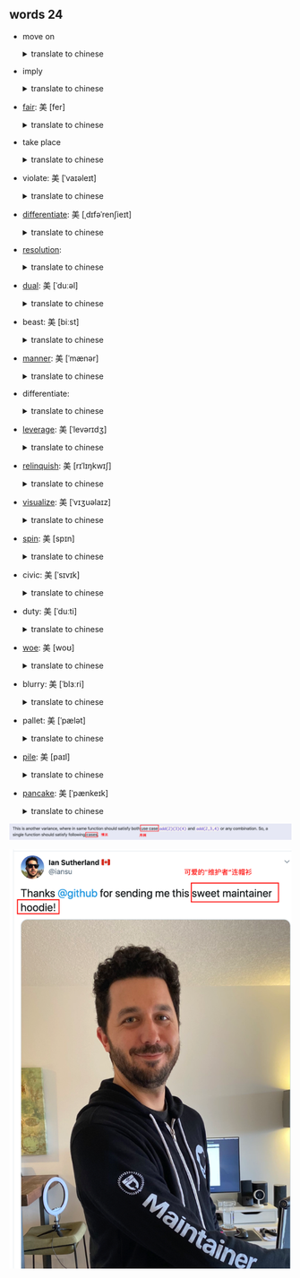 ## words 24
* move on
  <details>
    <summary>translate to chinese</summary>

    继续前进；前进；继续向前移动
    ![](https://raw.githubusercontent.com/wangkaiwd/drawing-bed/master/20200413175540.png)
  </details>
* imply
  <details>
    <summary>translate to chinese</summary>

    vt. 意味；暗示；隐含   
    ![](https://raw.githubusercontent.com/wangkaiwd/drawing-bed/master/20200414160135.png)
  </details>
* [fair](https://youdao.com/w/fair/#keyfrom=dict2.top): 美 [fer]
  <details>
    <summary>translate to chinese</summary>

    adj. 公平的；美丽的；白皙地  
    adv. 公平地；直接地；清除地  
    n. 展览会；市集；美人  
    ![](https://raw.githubusercontent.com/wangkaiwd/drawing-bed/master/2021100419133732.png)
    ![](https://raw.githubusercontent.com/wangkaiwd/drawing-bed/master/20200417002043.png)
  </details>

* take place
  <details>
    <summary>translate to chinese</summary>

    发生；进行；产生  
    ![](https://raw.githubusercontent.com/wangkaiwd/drawing-bed/master/20200419132300.png)
  </details>

* violate: 美 [ˈvaɪəleɪt]
  <details>
    <summary>translate to chinese</summary>

    vt. **违反**；侵犯，妨碍；亵渎  
    ![](https://raw.githubusercontent.com/wangkaiwd/drawing-bed/master/20200419132300.png)
  </details>

* [differentiate](https://youdao.com/w/differentiate/#keyfrom=dict2.top):  美 [ˌdɪfəˈrenʃieɪt]
  <details>
    <summary>translate to chinese</summary>

    vi. 区分；区别
    ![](https://raw.githubusercontent.com/wangkaiwd/drawing-bed/master/20200423002619.png)
  </details>

* [resolution](): 
  <details>
    <summary>translate to chinese</summary>

    vi. 区分；区别
    ![](https://raw.githubusercontent.com/wangkaiwd/drawing-bed/master/20200430174319.png)
  </details>
* [dual](http://www.youdao.com/w/eng/dual/#keyfrom=dict2.index):  美 [ˈduːəl]
  <details>
    <summary>translate to chinese</summary>

    adj. 双的；双重的  
    n. 双数  
  </details>
* beast: 美 [biːst]
  <details>
    <summary>translate to chinese</summary>

    n. 野兽；畜生；人面兽心的人
    ![](https://raw.githubusercontent.com/wangkaiwd/drawing-bed/master/20200426103302.png)
  </details>
* [manner](http://www.youdao.com/w/eng/manner/#keyfrom=dict2.index): 美 [ˈmænər]
  <details>
    <summary>translate to chinese</summary>

    n. **方式**；习惯；种类；规矩；风俗  
    ![](https://raw.githubusercontent.com/wangkaiwd/drawing-bed/master/20200423002930.png)
  </details>
* differentiate: 
  <details>
    <summary>translate to chinese</summary>

    n. **方式**；习惯；种类；规矩；风俗  
    make use of: 使用；利用  
    take sth into consideration: 考虑到  
    ![](https://raw.githubusercontent.com/wangkaiwd/drawing-bed/master/20200414163428.png)
  </details>
* [leverage](http://www.youdao.com/w/eng/leverage/#keyfrom=dict2.index): 美 [ˈlevərɪdʒ]
  <details>
    <summary>translate to chinese</summary>

    n. 手段，影响力；杠杆作用  
    v. **利用**；
    ![](https://raw.githubusercontent.com/wangkaiwd/drawing-bed/master/20200543424101211.png)
  </details>
* [relinquish](http://www.youdao.com/w/eng/relinquish/#keyfrom=dict2.index): 美 [rɪˈlɪŋkwɪʃ]
  <details>
    <summary>translate to chinese</summary>
    
    vt. 放弃；放手
    ![](https://raw.githubusercontent.com/wangkaiwd/drawing-bed/master/202004286666155632.png)
  </details>
* [visualize](http://www.youdao.com/w/eng/visualize/#keyfrom=dict2.index): 美 [ˈvɪʒuəlaɪz]
  <details>
    <summary>translate to chinese</summary>
    
    vt. 形象，形象化；想象，设想  
    ![](https://raw.githubusercontent.com/wangkaiwd/drawing-bed/master/202004288876172016.png)
    ![](https://raw.githubusercontent.com/wangkaiwd/drawing-bed/master/202047740428171755.png)
  </details>
* [spin](http://www.youdao.com/w/eng/spin/#keyfrom=dict2.index): 美 [spɪn]
  <details>
    <summary>translate to chinese</summary>
    
    vi. **旋转**；纺纱；吐司；眩晕
  </details>
* civic: 美 [ˈsɪvɪk]
  <details>
    <summary>translate to chinese</summary>
    
    adj. 市的；公民的，市民的
  </details>
* duty: 美 [ˈduːti]
  <details>
    <summary>translate to chinese</summary>
    
    n. **责任**；职务；[税收]关税
  </details>
* [woe](http://www.youdao.com/w/eng/woe/#keyfrom=dict2.index): 美 [woʊ]
  <details>
    <summary>translate to chinese</summary>
    
    n. **困难**，灾难；痛苦，悲伤  
    复数:woes
    ![](https://raw.githubusercontent.com/wangkaiwd/drawing-bed/master/20200429104806.png)
  </details>
* blurry: 美 [ˈblɜːri]
  <details>
    <summary>translate to chinese</summary>
    
    adj. 模糊的；不清楚的；污脏的
    ![](https://raw.githubusercontent.com/wangkaiwd/drawing-bed/master/20200429111221.png)
    ![](https://raw.githubusercontent.com/wangkaiwd/drawing-bed/master/20200501235400.png)
  </details>
* pallet: 美 [ˈpælət]
  <details>
    <summary>translate to chinese</summary>
    
    n. **托盘**，货板；调色板；简陋小床  
    next to: 旁边；紧挨着  
    panel: n. 面板；专家组
    ![](https://raw.githubusercontent.com/wangkaiwd/drawing-bed/master/20200429102431.png)
  </details>
* [pile](http://www.youdao.com/w/eng/pile/#keyfrom=dict2.index): 美 [paɪl]
  <details>
    <summary>translate to chinese</summary>
    
    n. **堆**；大量；建筑群
    vt. 堆积；累积
  </details>
* [pancake](http://www.youdao.com/w/eng/pancake/#keyfrom=dict2.index): 美 [ˈpænkeɪk]
  <details>
    <summary>translate to chinese</summary>
    
    n. **煎饼**；薄烤饼 
    ![](https://raw.githubusercontent.com/wangkaiwd/drawing-bed/master/20200429115633.png)
  </details>
![](https://raw.githubusercontent.com/wangkaiwd/drawing-bed/master/20200423142309.png)

![](https://raw.githubusercontent.com/wangkaiwd/drawing-bed/master/20200502122058.png)

